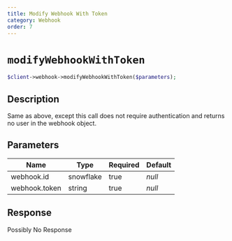 ```yaml
---
title: Modify Webhook With Token
category: Webhook
order: 7
---
```


# `modifyWebhookWithToken`

```php
$client->webhook->modifyWebhookWithToken($parameters);
```

## Description

Same as above, except this call does not require authentication and returns no user in the webhook object.

## Parameters


Name | Type | Required | Default
--- | --- | --- | ---
webhook.id | snowflake | true | *null*
webhook.token | string | true | *null*

## Response

Possibly No Response

